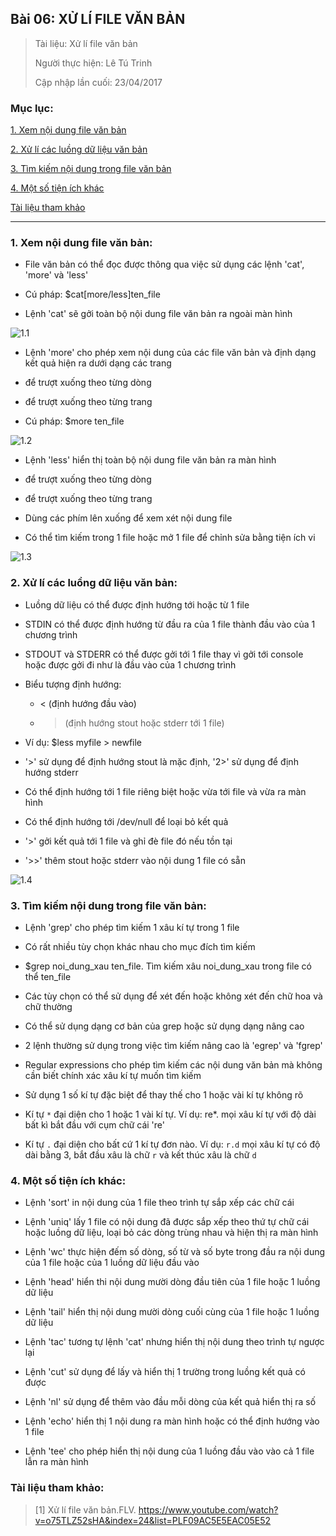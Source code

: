 ## Bài 06: XỬ LÍ FILE VĂN BẢN

> Tài liệu: Xử lí file văn bản
>
> Người thực hiện: Lê Tú Trinh
>
> Cập nhập lần cuối: 23/04/2017

### Mục lục:

[1. Xem nội dung file văn bản](#1)

[2. Xử lí các luồng dữ liệu văn bản](#2)

[3. Tìm kiếm nội dung trong file văn bản](#3)

[4. Một số tiện ích khác](#4)

[Tài liệu tham khảo](#5)

***

<a name="1"></a>
### 1. Xem nội dung file văn bản:

- File văn bản có thể đọc được thông qua việc sử dụng các lệnh 'cat', 'more' và 'less'

- Cú pháp: $cat[more/less]ten_file

- Lệnh 'cat' sẽ gởi toàn bộ nội dung file văn bản ra ngoài màn hình

![1.1]()

- Lệnh 'more' cho phép xem nội dung của các file văn bản và định dạng kết quả hiện ra dưới dạng các trang

- <enter> để trượt xuống theo từng dòng

- <space> để trượt xuống theo từng trang

- Cú pháp: $more ten_file

![1.2]()

- Lệnh 'less' hiển thị toàn bộ nội dung file văn bản ra màn hình

- <enter> để trượt xuống theo từng dòng

- <space> để trượt xuống theo từng trang

- Dùng các phím lên xuống để xem xét nội dung file

- Có thể tìm kiếm trong 1 file hoặc mở 1 file để chỉnh sửa bằng tiện ích vi

![1.3]()

<a name="2"></a>
### 2. Xử lí các luồng dữ liệu văn bản:

- Luồng dữ liệu có thể được định hướng tới hoặc từ 1 file

- STDIN có thể được định hướng từ đầu ra của 1 file thành đầu vào của 1 chương trình

- STDOUT và STDERR có thể được gởi tới 1 file thay vì gởi tới console hoặc được gởi đi như là đầu vào của 1 chương trình

- Biểu tượng định hướng:

	+ < (định hướng đầu vào)

	+ > (định hướng stout hoặc stderr tới 1 file)

- Ví dụ: $less myfile > newfile

- '>' sử dụng để định hướng stout là mặc định, '2>' sử dụng để định hướng stderr

- Có thể định hướng tới 1 file riêng biệt hoặc vừa tới file và vừa ra màn hình

- Có thể định hướng tới /dev/null để loại bỏ kết quả

- '>' gởi kết quả tới 1 file và ghỉ đè file đó nếu tồn tại

- '>>' thêm stout hoặc stderr vào nội dung 1 file có sẵn

![1.4]()

<a name="3"></a>
### 3. Tìm kiếm nội dung trong file văn bản:

- Lệnh 'grep' cho phép tìm kiếm 1 xâu kí tự trong 1 file

- Có rất nhiều tùy chọn khác nhau cho mục đích tìm kiếm

- $grep noi_dung_xau ten_file. Tìm kiếm xâu noi_dung_xau trong file có thể ten_file

- Các tùy chọn có thể sử dụng để xét đến hoặc không xét đến chữ hoa và chữ thường

- Có thể sử dụng dạng cơ bản của grep hoặc sử dụng dạng nâng cao

- 2 lệnh thường sử dụng trong việc tìm kiếm nâng cao là 'egrep' và 'fgrep'

- Regular expressions cho phép tìm kiếm các nội dung văn bản mà không cần biết chính xác xâu kí tự muốn tìm kiếm

- Sử dụng 1 số kí tự đặc biệt để thay thế cho 1 hoặc vài kí tự không rõ

- Kí tự `*` đại diện cho 1 hoặc 1 vài kí tự. Ví dụ: re*. mọi xâu kí tự với độ dài bất kì bắt đầu với cụm chữ cái 're'

- Kí tự `.` đại diện cho bất cứ 1 kí tự đơn nào. Ví dụ: `r.d` mọi xâu kí tự có độ dài bằng 3, bắt đầu xâu là chữ `r` và kết thúc xâu là chữ `d`

<a name="4"></a>
### 4. Một số tiện ích khác:

- Lệnh 'sort' in nội dung của 1 file theo trình tự sắp xếp các chữ cái

- Lệnh 'uniq' lấy 1 file có nội dung đã được sắp xếp theo thứ tự chữ cái hoặc luồng dữ liệu, loại bỏ các dòng trùng nhau và hiện thị ra màn hình

- Lệnh 'wc' thực hiện đếm số dòng, số từ và số byte trong đầu ra nội dung của 1 file hoặc của 1 luồng dữ liệu đầu vào

- Lệnh 'head' hiển thi nội dung mười dòng đầu tiên của 1 file hoặc 1 luồng dữ liệu

- Lệnh 'tail' hiển thị nội dung mười dòng cuối cùng của 1 file hoặc 1 luồng dữ liệu

- Lệnh 'tac' tương tự lệnh 'cat' nhưng hiển thị nội dung theo trình tự ngược lại

- Lệnh 'cut' sử dụng để lấy và hiển thị 1 trường trong luồng kết quả có được

- Lệnh 'nl' sử dụng để thêm vào đầu mỗi dòng của kết quả hiển thị ra số

- Lệnh 'echo' hiển thị 1 nội dung ra màn hình hoặc có thể định hướng vào 1 file

- Lệnh 'tee' cho phép hiển thị nội dung của 1 luồng đầu vào vào cả 1 file lẫn ra màn hình

<a name="5"></a>
### Tài liệu tham khảo:

> [1] Xử lí file văn bản.FLV. https://www.youtube.com/watch?v=o75TLZ52sHA&index=24&list=PLF09AC5E5EAC05E52